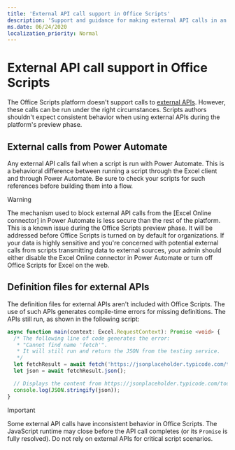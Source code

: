 ```yaml
---
title: 'External API call support in Office Scripts'
description: 'Support and guidance for making external API calls in an Office Script.'
ms.date: 06/24/2020
localization_priority: Normal
---
```


# External API call support in Office Scripts

The Office Scripts platform doesn't support calls to [external APIs](https://developer.mozilla.org/docs/Web/API). However, these calls can be run under the right circumstances. Scripts authors shouldn't expect consistent behavior when using external APIs during the platform's preview phase.

## External calls from Power Automate

Any external API calls fail when a script is run with Power Automate. This is a behavioral difference between running a script through the Excel client and through Power Automate. Be sure to check your scripts for such references before building them into a flow.

> [!WARNING]
> The mechanism used to block external API calls from the [Excel Online connector] in Power Automate is less secure than the rest of the platform. This is a known issue during the Office Scripts preview phase. It will be addressed before Office Scripts is turned on by default for organizations. If your data is highly sensitive and you're concerned with potential external calls from scripts transmitting data to external sources, your admin should either disable the Excel Online connector in Power Automate or turn off Office Scripts for Excel on the web.

## Definition files for external APIs

The definition files for external APIs aren't included with Office Scripts. The use of such APIs generates compile-time errors for missing definitions. The APIs still run, as shown in the following script:

```typescript
async function main(context: Excel.RequestContext): Promise <void> {
  /* The following line of code generates the error:
   * "Cannot find name 'fetch'".
   * It will still run and return the JSON from the testing service.
   */
  let fetchResult = await fetch('https://jsonplaceholder.typicode.com/todos/1');
  let json = await fetchResult.json();

  // Displays the content from https://jsonplaceholder.typicode.com/todos/1
  console.log(JSON.stringify(json));
}
```

> [!IMPORTANT]
> Some external API calls have inconsistent behavior in Office Scripts. The JavaScript runtime may close before the API call completes (or its `Promise` is fully resolved). Do not rely on external APIs for critical script scenarios.
